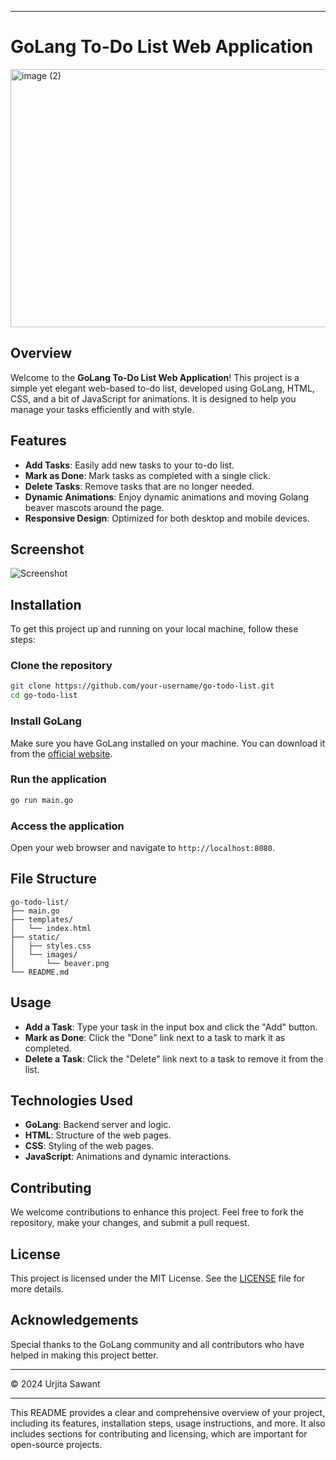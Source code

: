 
---

# GoLang To-Do List Web Application
<img width="1181" height="413" alt="image (2)" src="https://github.com/user-attachments/assets/0f888684-ef50-4642-81a2-9bf33890e61f" />


## Overview

Welcome to the **GoLang To-Do List Web Application**! This project is a simple yet elegant web-based to-do list, developed using GoLang, HTML, CSS, and a bit of JavaScript for animations. It is designed to help you manage your tasks efficiently and with style.

## Features

- **Add Tasks**: Easily add new tasks to your to-do list.
- **Mark as Done**: Mark tasks as completed with a single click.
- **Delete Tasks**: Remove tasks that are no longer needed.
- **Dynamic Animations**: Enjoy dynamic animations and moving Golang beaver mascots around the page.
- **Responsive Design**: Optimized for both desktop and mobile devices.

## Screenshot

![Screenshot](path-to-your-screenshot.png)

## Installation

To get this project up and running on your local machine, follow these steps:

### Clone the repository
```sh
git clone https://github.com/your-username/go-todo-list.git
cd go-todo-list
```

### Install GoLang
Make sure you have GoLang installed on your machine. You can download it from the [official website](https://golang.org/dl/).

### Run the application
```sh
go run main.go
```

### Access the application
Open your web browser and navigate to `http://localhost:8080`.

## File Structure

```plaintext
go-todo-list/
├── main.go
├── templates/
│   └── index.html
├── static/
│   ├── styles.css
│   └── images/
│       └── beaver.png
└── README.md
```

## Usage

- **Add a Task**: Type your task in the input box and click the "Add" button.
- **Mark as Done**: Click the "Done" link next to a task to mark it as completed.
- **Delete a Task**: Click the "Delete" link next to a task to remove it from the list.

## Technologies Used

- **GoLang**: Backend server and logic.
- **HTML**: Structure of the web pages.
- **CSS**: Styling of the web pages.
- **JavaScript**: Animations and dynamic interactions.

## Contributing

We welcome contributions to enhance this project. Feel free to fork the repository, make your changes, and submit a pull request.

## License

This project is licensed under the MIT License. See the [LICENSE](LICENSE) file for more details.

## Acknowledgements

Special thanks to the GoLang community and all contributors who have helped in making this project better.

---

© 2024 Urjita Sawant

---

This README provides a clear and comprehensive overview of your project, including its features, installation steps, usage instructions, and more. It also includes sections for contributing and licensing, which are important for open-source projects.
